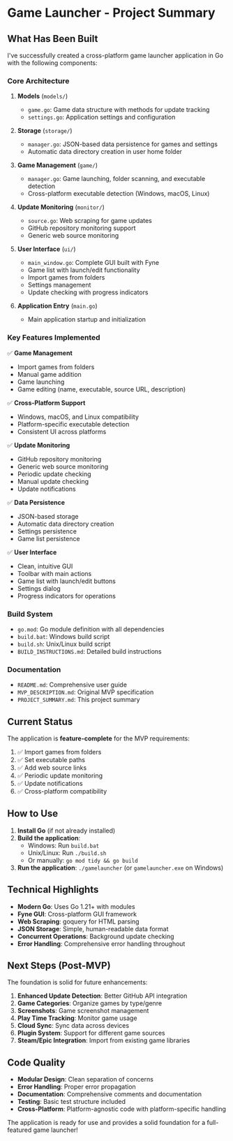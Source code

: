 # Game Launcher - Project Summary

## What Has Been Built

I've successfully created a cross-platform game launcher application in Go with the following components:

### Core Architecture

1. **Models** (`models/`)
   - `game.go`: Game data structure with methods for update tracking
   - `settings.go`: Application settings and configuration

2. **Storage** (`storage/`)
   - `manager.go`: JSON-based data persistence for games and settings
   - Automatic data directory creation in user home folder

3. **Game Management** (`game/`)
   - `manager.go`: Game launching, folder scanning, and executable detection
   - Cross-platform executable detection (Windows, macOS, Linux)

4. **Update Monitoring** (`monitor/`)
   - `source.go`: Web scraping for game updates
   - GitHub repository monitoring support
   - Generic web source monitoring

5. **User Interface** (`ui/`)
   - `main_window.go`: Complete GUI built with Fyne
   - Game list with launch/edit functionality
   - Import games from folders
   - Settings management
   - Update checking with progress indicators

6. **Application Entry** (`main.go`)
   - Main application startup and initialization

### Key Features Implemented

✅ **Game Management**
- Import games from folders
- Manual game addition
- Game launching
- Game editing (name, executable, source URL, description)

✅ **Cross-Platform Support**
- Windows, macOS, and Linux compatibility
- Platform-specific executable detection
- Consistent UI across platforms

✅ **Update Monitoring**
- GitHub repository monitoring
- Generic web source monitoring
- Periodic update checking
- Manual update checking
- Update notifications

✅ **Data Persistence**
- JSON-based storage
- Automatic data directory creation
- Settings persistence
- Game list persistence

✅ **User Interface**
- Clean, intuitive GUI
- Toolbar with main actions
- Game list with launch/edit buttons
- Settings dialog
- Progress indicators for operations

### Build System

- `go.mod`: Go module definition with all dependencies
- `build.bat`: Windows build script
- `build.sh`: Unix/Linux build script
- `BUILD_INSTRUCTIONS.md`: Detailed build instructions

### Documentation

- `README.md`: Comprehensive user guide
- `MVP_DESCRIPTION.md`: Original MVP specification
- `PROJECT_SUMMARY.md`: This project summary

## Current Status

The application is **feature-complete** for the MVP requirements:

1. ✅ Import games from folders
2. ✅ Set executable paths
3. ✅ Add web source links
4. ✅ Periodic update monitoring
5. ✅ Update notifications
6. ✅ Cross-platform compatibility

## How to Use

1. **Install Go** (if not already installed)
2. **Build the application**:
   - Windows: Run `build.bat`
   - Unix/Linux: Run `./build.sh`
   - Or manually: `go mod tidy && go build`
3. **Run the application**: `./gamelauncher` (or `gamelauncher.exe` on Windows)

## Technical Highlights

- **Modern Go**: Uses Go 1.21+ with modules
- **Fyne GUI**: Cross-platform GUI framework
- **Web Scraping**: goquery for HTML parsing
- **JSON Storage**: Simple, human-readable data format
- **Concurrent Operations**: Background update checking
- **Error Handling**: Comprehensive error handling throughout

## Next Steps (Post-MVP)

The foundation is solid for future enhancements:

1. **Enhanced Update Detection**: Better GitHub API integration
2. **Game Categories**: Organize games by type/genre
3. **Screenshots**: Game screenshot management
4. **Play Time Tracking**: Monitor game usage
5. **Cloud Sync**: Sync data across devices
6. **Plugin System**: Support for different game sources
7. **Steam/Epic Integration**: Import from existing game libraries

## Code Quality

- **Modular Design**: Clean separation of concerns
- **Error Handling**: Proper error propagation
- **Documentation**: Comprehensive comments and documentation
- **Testing**: Basic test structure included
- **Cross-Platform**: Platform-agnostic code with platform-specific handling

The application is ready for use and provides a solid foundation for a full-featured game launcher! 
